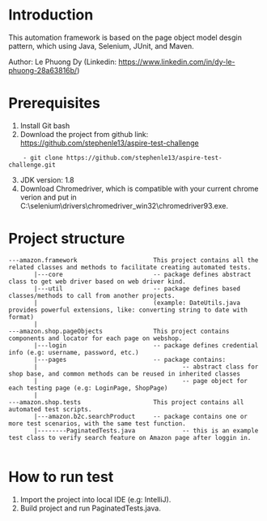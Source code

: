 # Introduction
This automation framework is based on the page object model desgin pattern, which using Java, Selenium, JUnit, and Maven.

Author: Le Phuong Dy (Linkedin: https://www.linkedin.com/in/dy-le-phuong-28a63816b/) 

# Prerequisites 
1. Install Git bash
2. Download the project from github link: https://github.com/stephenle13/aspire-test-challenge
```
    - git clone https://github.com/stephenle13/aspire-test-challenge.git
```
3. JDK version: 1.8
4. Download Chromedriver, which is compatible with your current chrome verion and put in C:\selenium\drivers\chromedriver_win32\chromedriver93.exe.

# Project structure
```
---amazon.framework						This project contains all the related classes and methods to facilitate creating automated tests.
       |---core	        				-- package defines abstract class to get web driver based on web driver kind.
       |---util            	   			-- package defines based classes/methods to call from another projects.
	   |								(example: DateUtils.java provides powerful extensions, like: converting string to date with format) 
	   |
---amazon.shop.pageObjects				This project contains components and locator for each page on webshop.
       |---login             			-- package defines credential info (e.g: username, password, etc.)                
       |---pages             			-- package contains:
	   |										-- abstract class for shop base, and common methods can be reused in inherited classes
	   |									    -- page object for each testing page (e.g: LoginPage, ShopPage)
       |                                
---amazon.shop.tests					This project contains all automated test scripts.
       |---amazon.b2c.searchProduct		-- package contains one or more test scenarios, with the same test function.
       |--------PaginatedTests.java	        	-- this is an example test class to verify search feature on Amazon page after loggin in.
              
```

# How to run test
1. Import the project into local IDE (e.g: IntelliJ).
2. Build project and run PaginatedTests.java.


